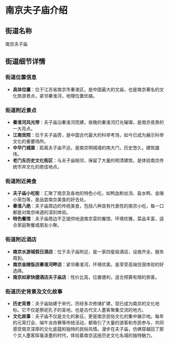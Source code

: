 # 南京夫子庙介绍
 
## 街道名称
南京夫子庙
 
## 街道细节详情
 
### 街道位置信息
- **具体位置**：位于江苏省南京市秦淮区，是中国最大的文庙，也是南京著名的文化旅游景点，紧邻秦淮河，地理位置优越。
 
### 街道附近景点
- **秦淮河风光带**：夫子庙沿秦淮河而建，夜晚的秦淮河灯光璀璨，是南京夜景的一大亮点。
- **江南贡院**：位于夫子庙旁，是中国古代最大的科举考场，如今已成为展示科举文化的重要场所。
- **中华门城堡**：距离夫子庙不远，是南京明城墙的南大门，历史悠久，建筑雄伟。
- **老门东历史文化街区**：与夫子庙相邻，保留了大量的明清建筑，是体验南京传统市井文化的绝佳地点。
 
### 街道附近美食
- **夫子庙小吃街**：汇聚了南京及各地的特色小吃，如鸭血粉丝汤、盐水鸭、金陵小笼包等，是品尝南京美食的好去处。
- **秦淮八绝**：夫子庙周边的传统美食，包括八种具有代表性的南京小吃，每一口都是对南京味道的深刻体验。
- **特色餐馆**：夫子庙周边不乏提供地道南京菜的餐馆，环境优雅，菜品丰富，适合家庭聚餐或朋友小聚。
 
### 街道附近酒店
- **南京水游城假日酒店**：位于夫子庙附近，是一家四星级酒店，设施齐全，服务周到。
- **南京金陵饭店秦淮河畔店**：紧邻秦淮河，环境优美，是享受高端住宿体验的好选择。
- **南京如家快捷酒店夫子庙店**：性价比高，位置便利，适合预算有限的旅客。
 
### 街道历史背景及文化故事
- **历史背景**：夫子庙始建于宋代，历经多次修缮扩建，现已成为南京的文化地标。它不仅是祭祀孔子的圣地，也是古代文人墨客聚集交流的地方。
- **文化故事**：夫子庙不仅是文化的象征，更是南京民俗文化的集中展示地。每年的元宵灯会、端午龙舟赛等传统活动，都吸引了大量的游客和市民参与，共同感受南京深厚的文化底蕴和独特的民俗风情。漫步在夫子庙，仿佛穿越回了那个文人墨客挥毫泼墨的时代，体验着南京这座历史文化名城的独特魅力。